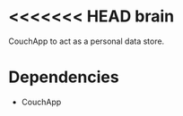 <<<<<<< HEAD
brain
=====

CouchApp to act as a personal data store.

Dependencies
============
* CouchApp
